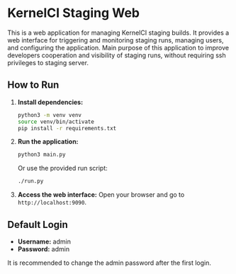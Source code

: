 # KernelCI Staging Web

This is a web application for managing KernelCI staging builds. 
It provides a web interface for triggering and monitoring staging runs, managing users, and configuring the application.
Main purpose of this application to improve developers cooperation and visibility of staging runs,
without requiring ssh privileges to staging server.

## How to Run

1.  **Install dependencies:**
    ```bash
    python3 -m venv venv
    source venv/bin/activate
    pip install -r requirements.txt
    ```

2.  **Run the application:**
    ```bash
    python3 main.py
    ```
    Or use the provided run script:
    ```bash
    ./run.py
    ```

3.  **Access the web interface:**
    Open your browser and go to `http://localhost:9090`.

## Default Login

*   **Username:** admin
*   **Password:** admin

It is recommended to change the admin password after the first login.
